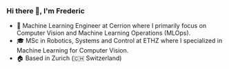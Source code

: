 ### Hi there 👋, I'm Frederic

- 💼 Machine Learning Engineer at Cerrion where I primarily focus on Computer Vision and Machine Learning Operations (MLOps).
- 🎓 MSc in Robotics, Systems and Control at ETHZ where I specialized in Machine Learning for Computer Vision.
- 🏠 Based in Zurich (🇨🇭 Switzerland)
